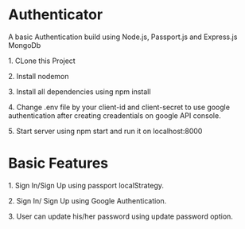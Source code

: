 <h1> Authenticator </h1>

<p> A basic Authentication build using Node.js, Passport.js and Express.js MongoDb</p>

<p> 1. CLone this Project </p>

<p> 2. Install nodemon </p>

<p> 3. Install all dependencies using npm install </p>

<p> 4. Change .env file by your client-id and client-secret to use google authentication after creating creadentials on google API console. </p>

<p> 5. Start server using npm start  and run it on localhost:8000 </p>

<h1> Basic Features </h1>

<p> 1. Sign In/Sign Up using passport localStrategy. </p>

<p> 2. Sign In/ Sign Up using Google Authentication. </p>

<p> 3. User can update his/her password using update password option. </p>

